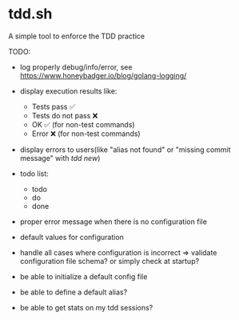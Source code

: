 # tdd.sh
A simple tool to enforce the TDD practice

TODO:

- log properly debug/info/error, see https://www.honeybadger.io/blog/golang-logging/
- display execution results like:
    
    - Tests pass ✅
    - Tests do not pass ❌
    - OK ✅ (for non-test commands)
    - Error ❌ (for non-test commands)

- display errors to users(like "alias not found" or "missing commit message" with _tdd new_)
- todo list:
    
    - todo
    - do
    - done

- proper error message when there is no configuration file
- default values for configuration
- handle all cases where configuration is incorrect =>  validate configuration file schema? or simply check at startup?
- be able to initialize a default config file
- be able to define a default alias? 
- be able to get stats on my tdd sessions?
